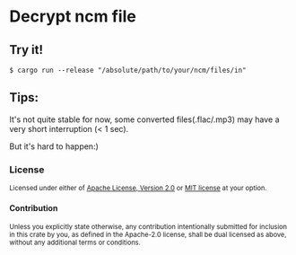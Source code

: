 # Decrypt ncm file


## Try it!

```shell script
$ cargo run --release "/absolute/path/to/your/ncm/files/in"
```


## Tips:

It's not quite stable for now, some converted files(.flac/.mp3) may have a very short interruption (< 1 sec).

But it's hard to happen:)

### License

<sup>
Licensed under either of <a href="LICENSE-APACHE">Apache License, Version
2.0</a> or <a href="LICENSE-MIT">MIT license</a> at your option.
</sup>

<br>

#### Contribution 

<sub>
Unless you explicitly state otherwise, any contribution intentionally submitted
for inclusion in this crate by you, as defined in the Apache-2.0 license, shall
be dual licensed as above, without any additional terms or conditions.
</sub>
